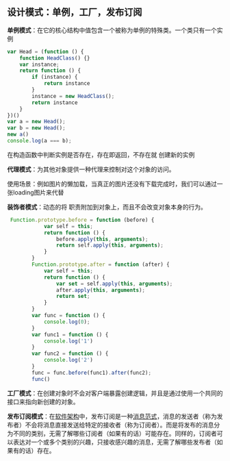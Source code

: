 ##  设计模式：单例，工厂，发布订阅

**单例模式**：在它的核心结构中值包含一个被称为单例的特殊类。一个类只有一个实例

```javascript
var Head = (function () {
    function HeadClass() {}
    var instance;
    return function () {
        if (instance) {
            return instance
        }
        instance = new HeadClass();
        return instance
    }
})()
var a = new Head();	
var b = new Head();
new a()
console.log(a === b);

```

在构造函数中判断实例是否存在，存在即返回，不存在就 创建新的实例

**代理模式**：为其他对象提供一种代理来控制对这个对象的访问。

使用场景：例如图片的懒加载，当真正的图片还没有下载完成时，我们可以通过一张loading图片来代替

**装饰者模式**：动态的将 职责附加到对象上，而且不会改变对象本身的行为。

```javascript
 Function.prototype.before = function (before) {
            var self = this;
            return function () {
                before.apply(this, arguments);
                return self.apply(this, arguments);
            }
        }
        Function.prototype.after = function (after) {
            var self = this;
            return function () {
                var set = self.apply(this, arguments);
                after.apply(this, arguments);
                return set;
            }
        }
        var func = function () {
            console.log(0);
        }
        var func1 = function () {
            console.log('1')
        }
        var func2 = function () {
            console.log('2')
        }
        func = func.before(func1).after(func2);
        func()
```

**工厂模式**：在创建对象时不会对客户端暴露创建逻辑，并且是通过使用一个共同的接口来指向新创建的对象。

**发布订阅模式**：在[软件架构](https://baike.baidu.com/item/%E8%BD%AF%E4%BB%B6%E6%9E%B6%E6%9E%84)中，发布订阅是一种[消息](https://baike.baidu.com/item/%E6%B6%88%E6%81%AF)[范式](https://baike.baidu.com/item/%E8%8C%83%E5%BC%8F)，消息的发送者（称为发布者）不会将消息直接发送给特定的接收者（称为订阅者）。而是将发布的消息分为不同的类别，无需了解哪些订阅者（如果有的话）可能存在。同样的，订阅者可以表达对一个或多个类别的兴趣，只接收感兴趣的消息，无需了解哪些发布者（如果有的话）存在。

